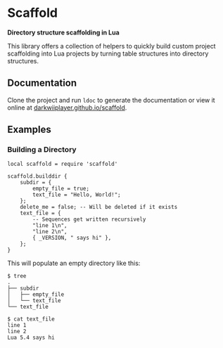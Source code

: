 # Scaffold

**Directory structure scaffolding in Lua**

This library offers a collection of helpers to quickly build custom project scaffolding into Lua projects by turning table structures into directory structures.

## Documentation

Clone the project and run `ldoc` to generate the documentation
or view it online at [darkwiiplayer.github.io/scaffold](https://darkwiiplayer.github.io/scaffold/).

## Examples

### Building a Directory

	local scaffold = require 'scaffold'

	scaffold.builddir {
		subdir = {
			empty_file = true;
			text_file = "Hello, World!";
		};
		delete_me = false; -- Will be deleted if it exists
		text_file = {
			-- Sequences get written recursively
			"line 1\n",
			"line 2\n",
			{ _VERSION, " says hi" },
		};
	}

This will populate an empty directory like this:

	$ tree
	.
	├── subdir
	│   ├── empty_file
	│   └── text_file
	└── text_file

	$ cat text_file 
	line 1
	line 2
	Lua 5.4 says hi
